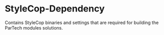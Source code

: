 StyleCop-Dependency
===================

Contains StyleCop binaries and settings that are required for building the ParTech modules solutions.
